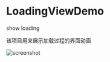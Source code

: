 # LoadingViewDemo
show loading

该项目用来展示加载过程的界面动画

![screenshot](https://github.com/ashank/LoadingViewDemo/screenshot/device-2015-08-09-212910.png)




